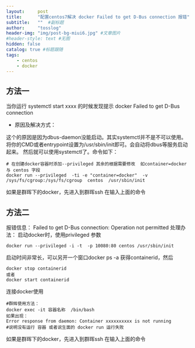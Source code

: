 ```yaml
---
layout:     post 
title:      "配置centos7解决 docker Failed to get D-Bus connection 报错"  #主标题
subtitle:   ""  #副标题
author:     "tosslog" 
header-img: "img/post-bg-miui6.jpg" #文章图片
#header-style: text #无图
hidden: false
catalog: true #标题跟随
tags: 
    - centos
    - docker
---
```

## 方法一

当你运行 systemctl start xxxx 的时候发现提示 docker Failed to get D-Bus connection

- 原因及解决方式： 

这个的原因是因为dbus-daemon没能启动。其实systemctl并不是不可以使用。将你的CMD或者entrypoint设置为/usr/sbin/init即可。会自动将dbus等服务启动起来。 
然后就可以使用systemctl了。命令如下：

``` shell
# 在创建docker容器时添加--privileged 其余的根据需要修改  如container=docker 与 centos 字段
docker run --privileged  -ti -e "container=docker"  -v /sys/fs/cgroup:/sys/fs/cgroup  centos  /usr/sbin/init
```
如果是群晖下的docker，先进入到群晖ssh 在输入上面的命令

## 方法二
报错信息：
Failed to get D-Bus connection: Operation not permitted
处理办法：
启动docker时，使用privileged 参数
``` shell
docker run --privileged -i -t  -p 10080:80 centos /usr/sbin/init
```
启动时间非常长，可以另开一个窗口docker ps -a 获得containerid，然后
``` shell
docker stop containerid 
或者
docker start containerid
```
连接docker使用
``` shell
#群辉使用方法：
docker exec -it 容器名称  /bin/bash
如果出现：
Error response from daemon: Container xxxxxxxxxx is not running
#说明没有运行 容器 或者说生面的 docker run 运行失败 
```
如果是群晖下的docker，先进入到群晖ssh 在输入上面的命令
